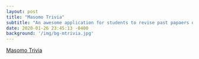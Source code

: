 ```yaml
---
layout: post
title: "Masomo Trivia"
subtitle: "An awesome application for students to revise past papaers during this lockdown period"
date: 2020-01-26 23:45:13 -0400
background: '/img/bg-mtrivia.jpg'
---
```


<a href="http://mtrivia.eddumundia.com/index.php/site">Masomo Trivia</a>